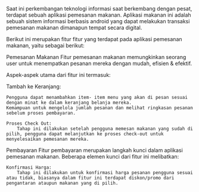 Saat ini perkembangan teknologi informasi saat berkembang dengan pesat, terdapat sebuah aplikasi pemesanan makanan. Aplikasi makanan ini adalah sebuah sistem informasi berbasis android yang dapat melakukan transaksi pemesanan makanan dimanapun tempat secara digital.

Berikut ini merupakan fitur fitur yang terdapat pada aplikasi pemesanan makanan, yaitu sebagai berikut:

Pemesanan Makanan
Fitur pemesanan makanan memungkinkan seorang user untuk menempatkan pesanan mereka dengan mudah, efisien & efektif. 

Aspek-aspek utama dari fitur ini termasuk:

Tambah ke Keranjang:

    Pengguna dapat menambahkan item- item menu yang akan di pesan sesuai dengan minat ke dalam keranjang belanja mereka.
    Kemampuan untuk mengelola jumlah pesanan dan melihat ringkasan pesanan sebelum proses pembayaran.

    Proses Check Out:
        Tahap ini dilakukan setelah pengguna memesan makanan yang sudah di pilih, pengguna dapat melanjutkan ke proses check-out untuk menyelesaikan pemesanan mereka.

Pembayaran
Fitur pembayaran merupakan langkah kunci dalam aplikasi pemesanan makanan. Beberapa elemen kunci dari fitur ini melibatkan:

	Konfirmasi Harga:
        Tahap ini dilakukan untuk konfirmasi harga pesanan pengguna sesuai atau tidak, biasanya dalam fitur ini terdapat diskon/promo dari pengantaran ataupun makanan yang di pilih.